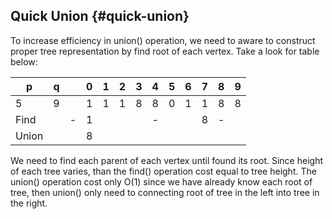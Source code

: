 ## Quick Union {#quick-union}

To increase efficiency in union() operation, we need to aware to construct proper tree representation by find root of each vertex. Take a look for table below:

| p | q |  | 0 | 1 | 2 | 3 | 4 | 5 | 6 | 7 | 8 | 9 |
| --- | --- | --- | --- | --- | --- | --- | --- | --- | --- | --- | --- | --- |
| 5 | 9 |  | 1 | 1 | 1 | 8 | 8 | 0 | 1 | 1 | 8 | 8 |
| Find |  | - | 1 |  |  |  | - |  |  | 8 | - |
| Union |  |  | 8 |  |  |  |  |  |  |  |  |

We need to find each parent of each vertex until found its root. Since height of each tree varies, than the find() operation cost equal to tree height. The union() operation cost only O(1) since we have already know each root of tree, then union() only need to connecting root of tree in the left into tree in the right.